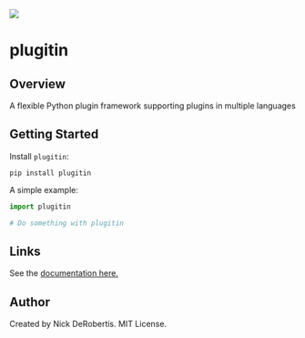 
[![](https://codecov.io/gh/nickderobertis/plugitin/branch/master/graph/badge.svg)](https://codecov.io/gh/nickderobertis/plugitin)

#  plugitin

## Overview

A flexible Python plugin framework supporting plugins in multiple languages

## Getting Started

Install `plugitin`:

```
pip install plugitin
```

A simple example:

```python
import plugitin

# Do something with plugitin
```

## Links

See the
[documentation here.](
https://nickderobertis.github.io/plugitin/
)

## Author

Created by Nick DeRobertis. MIT License.